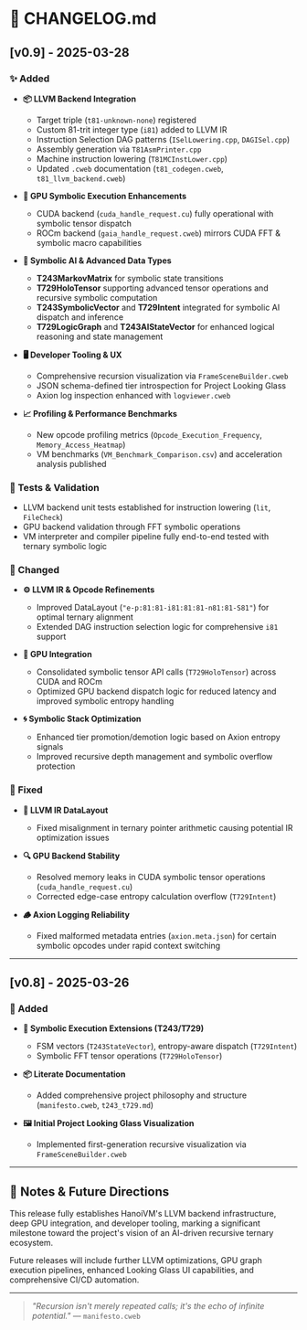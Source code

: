 # 📜 CHANGELOG.md

## [v0.9] - 2025-03-28

### ✨ Added

- **📦 LLVM Backend Integration**
  - Target triple (`t81-unknown-none`) registered
  - Custom 81-trit integer type (`i81`) added to LLVM IR
  - Instruction Selection DAG patterns (`ISelLowering.cpp`, `DAGISel.cpp`)
  - Assembly generation via `T81AsmPrinter.cpp`
  - Machine instruction lowering (`T81MCInstLower.cpp`)
  - Updated `.cweb` documentation (`t81_codegen.cweb`, `t81_llvm_backend.cweb`)

- **🔌 GPU Symbolic Execution Enhancements**
  - CUDA backend (`cuda_handle_request.cu`) fully operational with symbolic tensor dispatch
  - ROCm backend (`gaia_handle_request.cweb`) mirrors CUDA FFT & symbolic macro capabilities

- **🧠 Symbolic AI & Advanced Data Types**
  - **T243MarkovMatrix** for symbolic state transitions
  - **T729HoloTensor** supporting advanced tensor operations and recursive symbolic computation
  - **T243SymbolicVector** and **T729Intent** integrated for symbolic AI dispatch and inference
  - **T729LogicGraph** and **T243AIStateVector** for enhanced logical reasoning and state management

- **🖥️ Developer Tooling & UX**
  - Comprehensive recursion visualization via `FrameSceneBuilder.cweb`
  - JSON schema-defined tier introspection for Project Looking Glass
  - Axion log inspection enhanced with `logviewer.cweb`

- **📈 Profiling & Performance Benchmarks**
  - New opcode profiling metrics (`Opcode_Execution_Frequency`, `Memory_Access_Heatmap`)
  - VM benchmarks (`VM_Benchmark_Comparison.csv`) and acceleration analysis published

### 🧪 Tests & Validation

- LLVM backend unit tests established for instruction lowering (`lit`, `FileCheck`)
- GPU backend validation through FFT symbolic operations
- VM interpreter and compiler pipeline fully end-to-end tested with ternary symbolic logic

### 🔧 Changed

- **⚙️ LLVM IR & Opcode Refinements**
  - Improved DataLayout (`"e-p:81:81-i81:81:81-n81:81-S81"`) for optimal ternary alignment
  - Extended DAG instruction selection logic for comprehensive `i81` support

- **🧠 GPU Integration**
  - Consolidated symbolic tensor API calls (`T729HoloTensor`) across CUDA and ROCm
  - Optimized GPU backend dispatch logic for reduced latency and improved symbolic entropy handling

- **🌀 Symbolic Stack Optimization**
  - Enhanced tier promotion/demotion logic based on Axion entropy signals
  - Improved recursive depth management and symbolic overflow protection

### 🐞 Fixed

- **🚨 LLVM IR DataLayout**
  - Fixed misalignment in ternary pointer arithmetic causing potential IR optimization issues

- **🔍 GPU Backend Stability**
  - Resolved memory leaks in CUDA symbolic tensor operations (`cuda_handle_request.cu`)
  - Corrected edge-case entropy calculation overflow (`T729Intent`)

- **🪵 Axion Logging Reliability**
  - Fixed malformed metadata entries (`axion.meta.json`) for certain symbolic opcodes under rapid context switching

---

## [v0.8] - 2025-03-26

### 🚀 Added

- **🧠 Symbolic Execution Extensions (T243/T729)**
  - FSM vectors (`T243StateVector`), entropy-aware dispatch (`T729Intent`)
  - Symbolic FFT tensor operations (`T729HoloTensor`)

- **📦 Literate Documentation**
  - Added comprehensive project philosophy and structure (`manifesto.cweb`, `t243_t729.md`)

- **🖼️ Initial Project Looking Glass Visualization**
  - Implemented first-generation recursive visualization via `FrameSceneBuilder.cweb`

---

## 🔮 Notes & Future Directions

This release fully establishes HanoiVM's LLVM backend infrastructure, deep GPU integration, and developer tooling, marking a significant milestone toward the project's vision of an AI-driven recursive ternary ecosystem.

Future releases will include further LLVM optimizations, GPU graph execution pipelines, enhanced Looking Glass UI capabilities, and comprehensive CI/CD automation.

---

> _"Recursion isn't merely repeated calls; it's the echo of infinite potential."_ — `manifesto.cweb`
